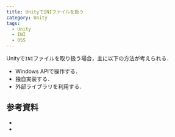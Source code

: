 ```yaml
---
title: UnityでINIファイルを扱う
category: Unity
tags:
  - Unity
  - INI
  - OSS
---
```


Unityで`INI`ファイルを取り扱う場合，主に以下の方法が考えられる．

- Windows APIで操作する．
- 独自実装する．
- 外部ライブラリを利用する．



## 



## 



## 参考資料

- []()
- []()